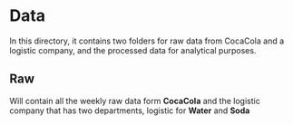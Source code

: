 # Data
In this directory, it contains two folders for raw data from CocaCola and a logistic company, and the processed data for analytical purposes.
## Raw
Will contain all the weekly raw data form **CocaCola** and the logistic company that has two departments, logistic for **Water** and **Soda**
